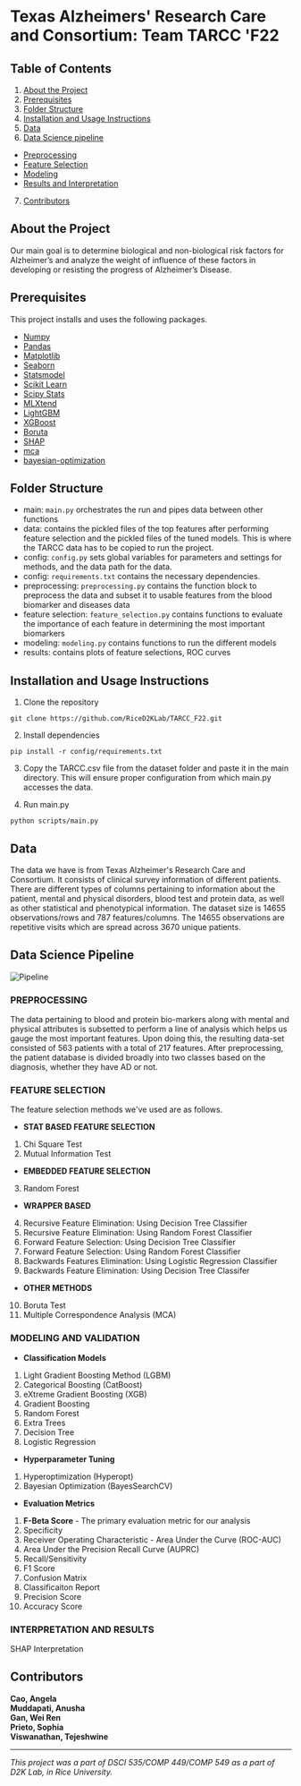 
# Texas Alzheimers' Research Care and Consortium: Team TARCC 'F22

## Table of Contents

1. [About the Project](#about-the-project)
2. [Prerequisites](#prerequisites)
3. [Folder Structure](#folder-structure)
4. [Installation and Usage Instructions](#installation-and-usage-instructions)
5. [Data](#data)
6. [Data Science pipeline](#data-science-pipeline)
- [Preprocessing](#data-science-pipeline)
- [Feature Selection](#data-science-pipeline)
- [Modeling](#data-science-pipeline)
- [Results and Interpretation](#data-science-pipeline)
7. [Contributors](#contributors)


## About the Project
Our main goal is to determine biological and non-biological risk factors for Alzheimer’s and analyze the weight of influence of these factors in developing or resisting the progress of Alzheimer’s Disease.

## Prerequisites
This project installs and uses the following packages.
- [Numpy](https://pypi.org/project/numpy/)
- [Pandas](https://pypi.org/project/pandas/)
- [Matplotlib](https://pypi.org/project/matplotlib/)
- [Seaborn](https://pypi.org/project/seaborn/)
- [Statsmodel](https://pypi.org/project/statsmodels/)
- [Scikit Learn](https://pypi.org/project/scikit-learn/)
- [Scipy Stats](https://pypi.org/project/scipy/)
- [MLXtend](https://pypi.org/project/mlxtend/)
- [LightGBM](https://pypi.org/project/lightgbm/)
- [XGBoost](https://pypi.org/project/xgboost/)
- [Boruta](https://pypi.org/project/Boruta/)
- [SHAP](https://pypi.org/project/shap/)
- [mca](https://pypi.org/project/mca/)
- [bayesian-optimization](https://pypi.org/project/bayesian-optimization/) 

## Folder Structure
* main: `main.py` orchestrates the run and pipes data between other functions
* data: contains the pickled files of the top features after performing feature selection and the pickled files of the tuned models. This is where the TARCC data has to be copied to run the project.  
* config: `config.py` sets global variables for parameters and settings for methods, and the data path for the data.
* config: `requirements.txt` contains the necessary dependencies.
* preprocessing: `preprocessing.py` contains the function block to preprocess the data and subset it to usable features from the blood biomarker and diseases data
* feature selection: `feature_selection.py`  contains functions to evaluate the importance of each feature in determining the most important biomarkers
* modeling: `modeling.py` contains functions to run the different models
* results: contains plots of feature selections, ROC curves


## Installation and Usage Instructions
1. Clone the repository
```
git clone https://github.com/RiceD2KLab/TARCC_F22.git
```
2. Install dependencies
```
pip install -r config/requirements.txt
```
3. Copy the TARCC.csv file from the dataset folder and paste it in the main directory. This will ensure proper configuration from which main.py accesses the data.

4. Run main.py
```
python scripts/main.py
```


## Data
The data we have is from Texas Alzheimer's Research Care and Consortium. It consists of clinical survey information of different patients. There are different types of columns pertaining to information about the patient, mental and physical disorders, blood test and protein data, as well as other statistical and phenotypical information. The dataset size is 14655 observations/rows and 787 features/columns. The 14655 observations are repetitive visits which are spread across 3670 unique patients.

## **Data Science Pipeline**

![Pipeline](https://user-images.githubusercontent.com/97485268/198148374-fc9760c7-bf3f-4b82-8a7c-b83b73d82556.png)

### PREPROCESSING <br />
The data pertaining to blood and protein bio-markers along with mental and physical attributes is subsetted to perform a line of analysis which helps us gauge the most important features. Upon doing this, the resulting data-set consisted of 563 patients with a total of 217 features. After preprocessing, the patient database is divided broadly into two classes based on the diagnosis, whether they have AD or not.
<br />

### FEATURE SELECTION <br />
The feature selection methods we've used are as follows. <br />
- **STAT BASED FEATURE SELECTION**
1. Chi Square Test
2. Mutual Information Test <br />
- **EMBEDDED FEATURE SELECTION** <br />
3. Random Forest <br />
- **WRAPPER BASED** <br />
4. Recursive Feature Elimination: Using Decision Tree Classifier 
5. Recursive Feature Elimination: Using Random Forest Classifier
6. Forward Feature Selection: Using Decision Tree Classifier
7. Forward Feature Selection: Using Random Forest Classifier 
8. Backwards Features Elimination: Using Logistic Regression Classifier
9. Backwards Feature Elimination: Using Decision Tree Classifer <br />
- **OTHER METHODS** <br />
10. Boruta Test 
11. Multiple Correspondence Analysis (MCA) <br />
 
### MODELING AND VALIDATION <br />
- **Classification Models** <br />
1. Light Gradient Boosting Method (LGBM)
2. Categorical Boosting (CatBoost)
3. eXtreme Gradient Boosting (XGB)
4. Gradient Boosting 
5. Random Forest 
6. Extra Trees
7. Decision Tree
8. Logistic Regression  <br />

- **Hyperparameter Tuning** <br />
1. Hyperoptimization (Hyperopt)
2. Bayesian Optimization (BayesSearchCV) <br />

- **Evaluation Metrics** <br />
1. **F-Beta Score** - The primary evaluation metric for our analysis
2. Specificity
3. Receiver Operating Characteristic - Area Under the Curve (ROC-AUC) 
4. Area Under the Precision Recall Curve (AUPRC)
5. Recall/Sensitivity 
6. F1 Score
7. Confusion Matrix
8. Classificaiton Report
9. Precision Score
10. Accuracy Score <br />

### INTERPRETATION AND RESULTS <br />
SHAP Interpretation
<br />

## Contributors
**Cao, Angela** <br />
**Muddapati, Anusha** <br />
**Gan, Wei Ren** <br />
**Prieto, Sophia** <br />
**Viswanathan, Tejeshwine** <br /> 

<hr style="border:2px">

*This project was a part of DSCI 535/COMP 449/COMP 549 as a part of D2K Lab, in Rice University.*
